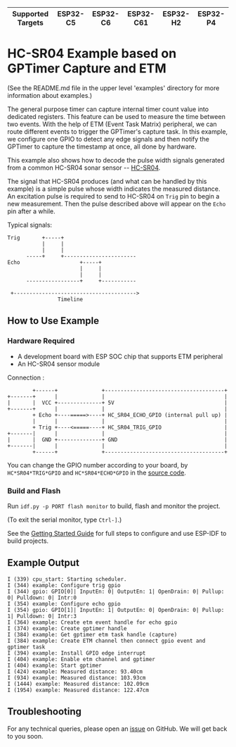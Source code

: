 | Supported Targets | ESP32-C5 | ESP32-C6 | ESP32-C61 | ESP32-H2 | ESP32-P4 |
| ----------------- | -------- | -------- | --------- | -------- | -------- |

# HC-SR04 Example based on GPTimer Capture and ETM

(See the README.md file in the upper level 'examples' directory for more information about examples.)

The general purpose timer can capture internal timer count value into dedicated registers. This feature can be used to measure the time between two events. With the help of ETM (Event Task Matrix) peripheral, we can route different events to trigger the GPTimer's capture task. In this example, we configure one GPIO to detect any edge signals and then notify the GPTimer to capture the timestamp at once, all done by hardware.

This example also shows how to decode the pulse width signals generated from a common HC-SR04 sonar sensor -- [HC-SR04](https://www.sparkfun.com/products/15569).

The signal that HC-SR04 produces (and what can be handled by this example) is a simple pulse whose width indicates the measured distance. An excitation pulse is required to send to HC-SR04 on `Trig` pin to begin a new measurement. Then the pulse described above will appear on the `Echo` pin after a while.

Typical signals:

```text
Trig       +-----+
           |     |
           |     |
      -----+     +-----------------------
Echo                   +-----+
                       |     |
                       |     |
      -----------------+     +-----------

 +--------------------------------------->
                Timeline
```

## How to Use Example

### Hardware Required

* A development board with ESP SOC chip that supports ETM peripheral
* An HC-SR04 sensor module

Connection :

```text
        +------+              +--------------------------------------+
+-------+      |              |                                      |
|       |  VCC +--------------+ 5V                                   |
+-------+      |              |                                      |
        + Echo +----=====>----+ HC_SR04_ECHO_GPIO (internal pull up) |
        |      |              |                                      |
        + Trig +----<=====----+ HC_SR04_TRIG_GPIO                    |
+-------|      |              |                                      |
|       |  GND +--------------+ GND                                  |
+-------|      |              |                                      |
        +------+              +--------------------------------------+
```

You can change the GPIO number according to your board, by `HC*SR04*TRIG*GPIO` and `HC*SR04*ECHO*GPIO` in the [source code](main/gptimer*capture*hc_sr04.c).

### Build and Flash

Run `idf.py -p PORT flash monitor` to build, flash and monitor the project.

(To exit the serial monitor, type ``Ctrl-]``.)

See the [Getting Started Guide](https://docs.espressif.com/projects/esp-idf/en/latest/get-started/index.html) for full steps to configure and use ESP-IDF to build projects.

## Example Output

```text
I (339) cpu_start: Starting scheduler.
I (344) example: Configure trig gpio
I (344) gpio: GPIO[0]| InputEn: 0| OutputEn: 1| OpenDrain: 0| Pullup: 0| Pulldown: 0| Intr:0
I (354) example: Configure echo gpio
I (354) gpio: GPIO[1]| InputEn: 1| OutputEn: 0| OpenDrain: 0| Pullup: 1| Pulldown: 0| Intr:3
I (364) example: Create etm event handle for echo gpio
I (374) example: Create gptimer handle
I (384) example: Get gptimer etm task handle (capture)
I (384) example: Create ETM channel then connect gpio event and gptimer task
I (394) example: Install GPIO edge interrupt
I (404) example: Enable etm channel and gptimer
I (404) example: Start gptimer
I (424) example: Measured distance: 93.40cm
I (934) example: Measured distance: 103.93cm
I (1444) example: Measured distance: 102.09cm
I (1954) example: Measured distance: 122.47cm
```

## Troubleshooting

For any technical queries, please open an [issue](https://github.com/espressif/esp-idf/issues) on GitHub. We will get back to you soon.
